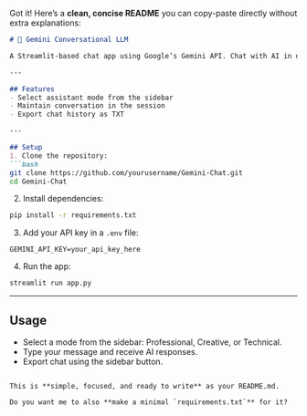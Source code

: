 Got it! Here’s a **clean, concise README** you can copy-paste directly without extra explanations:

````markdown
# 💬 Gemini Conversational LLM

A Streamlit-based chat app using Google’s Gemini API. Chat with AI in different modes: Professional, Creative, or Technical.

---

## Features
- Select assistant mode from the sidebar
- Maintain conversation in the session
- Export chat history as TXT

---

## Setup
1. Clone the repository:
```bash
git clone https://github.com/yourusername/Gemini-Chat.git
cd Gemini-Chat
````

2. Install dependencies:

```bash
pip install -r requirements.txt
```

3. Add your API key in a `.env` file:

```
GEMINI_API_KEY=your_api_key_here
```

4. Run the app:

```bash
streamlit run app.py
```

---

## Usage

* Select a mode from the sidebar: Professional, Creative, or Technical.
* Type your message and receive AI responses.
* Export chat using the sidebar button.

```

This is **simple, focused, and ready to write** as your README.md.  

Do you want me to also **make a minimal `requirements.txt`** for it?
```
